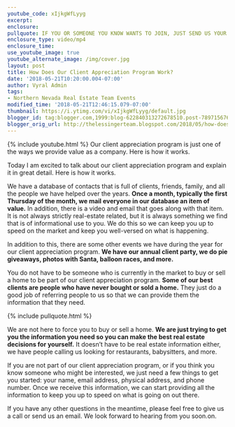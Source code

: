 ```yaml
---
youtube_code: xIjkgWfLyyg
excerpt:
enclosure:
pullquote: IF YOU OR SOMEONE YOU KNOW WANTS TO JOIN, JUST SEND US YOUR CONTACT INFORMATION.
enclosure_type: video/mp4
enclosure_time:
use_youtube_image: true
youtube_alternate_image: /img/cover.jpg
layout: post
title: How Does Our Client Appreciation Program Work?
date: '2018-05-21T10:20:00.004-07:00'
author: Vyral Admin
tags:
- Northern Nevada Real Estate Team Events
modified_time: '2018-05-21T12:46:15.079-07:00'
thumbnail: https://i.ytimg.com/vi/xIjkgWfLyyg/default.jpg
blogger_id: tag:blogger.com,1999:blog-622840313272678510.post-789715676492232698
blogger_orig_url: http://thelessingerteam.blogspot.com/2018/05/how-does-our-client-appreciation.html
---
```

{% include youtube.html %}
Our client appreciation program is just one of the ways we provide value as a company. Here is how it works.

Today I am excited to talk about our client appreciation program and explain it in great detail. Here is how it works.

We have a database of contacts that is full of clients, friends, family, and all the people we have helped over the years. **Once a month, typically the first Thursday of the month, we mail everyone in our database an item of value.** In addition, there is a video and email that goes along with that item. It is not always strictly real-estate related, but it is always something we find that is of informational use to you. We do this so we can keep you up to speed on the market and keep you well-versed on what is happening.

In addition to this, there are some other events we have during the year for our client appreciation program. **We have our annual client party, we do pie giveaways, photos with Santa, balloon races, and more.**

You do not have to be someone who is currently in the market to buy or sell a home to be part of our client appreciation program. **Some of our best clients are people who have never bought or sold a home.** They just do a good job of referring people to us so that we can provide them the information that they need.

{% include pullquote.html %}

We are not here to force you to buy or sell a home. **We are just trying to get you the information you need so you can make the best real estate decisions for yourself.** It doesn’t have to be real estate information either, we have people calling us looking for restaurants, babysitters, and more.

If you are not part of our client appreciation program, or if you think you know someone who might be interested, we just need a few things to get you started: your name, email address, physical address, and phone number. Once we receive this information, we can start providing all the information to keep you up to speed on what is going on out there.

If you have any other questions in the meantime, please feel free to give us a call or send us an email. We look forward to hearing from you soon.on.
